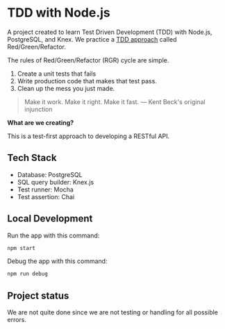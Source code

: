 # TDD with Node.js

A project created to learn Test Driven Development (TDD) with Node.js, PostgreSQL, and Knex.
We practice a [TDD approach](https://blog.cleancoder.com/uncle-bob/2014/12/17/TheCyclesOfTDD.html) called Red/Green/Refactor.

The rules of Red/Green/Refactor (RGR) cycle are simple.

1. Create a unit tests that fails
2. Write production code that makes that test pass.
3. Clean up the mess you just made.

> Make it work. Make it right. Make it fast. — Kent Beck's original injunction

**What are we creating?**

This is a test-first approach to developing a RESTful API.

## Tech Stack

- Database: PostgreSQL
- SQL query builder: Knex.js
- Test runner: Mocha
- Test assertion: Chai

## Local Development

Run the app with this command:

```sh
npm start
```

Debug the app with this command:

```sh
npm run debug
```

## Project status

We are not quite done since we are not testing or handling for all possible errors.
